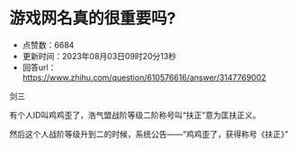 # 游戏网名真的很重要吗?
- 点赞数：6684
- 更新时间：2023年08月03日09时20分13秒
- 回答url：https://www.zhihu.com/question/610576616/answer/3147769002
<body>
 <p data-pid="g-tHRMaR">剑三</p>
 <p data-pid="jJSsmizz">有个人ID叫鸡鸡歪了，浩气盟战阶等级二阶称号叫“扶正”意为匡扶正义。</p>
 <p data-pid="tABJ8aWz">然后这个人战阶等级升到二的时候，系统公告——“鸡鸡歪了，获得称号《扶正》”</p>
 <p></p>
</body>
